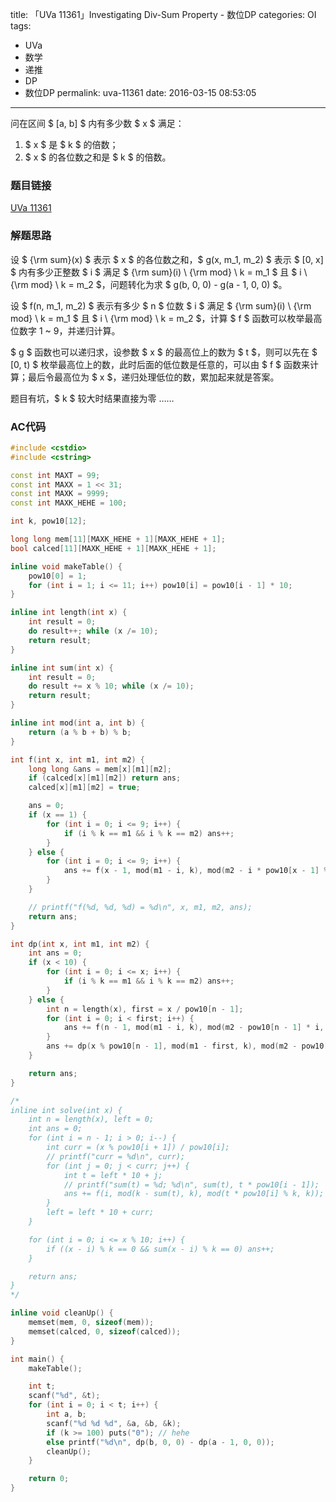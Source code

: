 title: 「UVa 11361」Investigating Div-Sum Property - 数位DP
categories: OI
tags: 
  - UVa
  - 数学
  - 递推
  - DP
  - 数位DP
permalink: uva-11361
date: 2016-03-15 08:53:05
---

问在区间 $ [a, b] $ 内有多少数 $ x $ 满足：

1. $ x $ 是 $ k $ 的倍数；
2. $ x $ 的各位数之和是 $ k $ 的倍数。

<!-- more -->

### 题目链接
[UVa 11361](https://uva.onlinejudge.org/index.php?option=com_onlinejudge&Itemid=8&page=show_problem&problem=2346)

### 解题思路
设 $ {\rm sum}(x) $ 表示 $ x $ 的各位数之和，$ g(x, m_1, m_2) $ 表示 $ [0, x] $ 内有多少正整数 $ i $ 满足 $ {\rm sum}(i) \ {\rm mod} \ k = m_1 $ 且 $ i \ {\rm mod} \ k = m_2 $，问题转化为求 $ g(b, 0, 0) - g(a - 1, 0, 0) $。

设 $ f(n, m_1, m_2) $ 表示有多少 $ n $ 位数 $ i $ 满足 $ {\rm sum}(i) \ {\rm mod} \ k = m_1 $ 且 $ i \ {\rm mod} \ k = m_2 $，计算 $ f $ 函数可以枚举最高位数字 1 ~ 9，并递归计算。

$ g $ 函数也可以递归求，设参数 $ x $ 的最高位上的数为 $ t $，则可以先在 $ [0, t) $ 枚举最高位上的数，此时后面的低位数是任意的，可以由 $ f $ 函数来计算；最后令最高位为 $ x $，递归处理低位的数，累加起来就是答案。

题目有坑，$ k $ 较大时结果直接为零 ……

### AC代码
```c++
#include <cstdio>
#include <cstring>

const int MAXT = 99;
const int MAXX = 1 << 31;
const int MAXK = 9999;
const int MAXK_HEHE = 100;

int k, pow10[12];

long long mem[11][MAXK_HEHE + 1][MAXK_HEHE + 1];
bool calced[11][MAXK_HEHE + 1][MAXK_HEHE + 1];

inline void makeTable() {
	pow10[0] = 1;
	for (int i = 1; i <= 11; i++) pow10[i] = pow10[i - 1] * 10;
}

inline int length(int x) {
	int result = 0;
	do result++; while (x /= 10);
	return result;
}

inline int sum(int x) {
	int result = 0;
	do result += x % 10; while (x /= 10);
	return result;
}

inline int mod(int a, int b) {
	return (a % b + b) % b;
}

int f(int x, int m1, int m2) {
	long long &ans = mem[x][m1][m2];
	if (calced[x][m1][m2]) return ans;
	calced[x][m1][m2] = true;

	ans = 0;
	if (x == 1) {
		for (int i = 0; i <= 9; i++) {
			if (i % k == m1 && i % k == m2) ans++;
		}
	} else {
		for (int i = 0; i <= 9; i++) {
			ans += f(x - 1, mod(m1 - i, k), mod(m2 - i * pow10[x - 1] % k, k));
		}
	}

	// printf("f(%d, %d, %d) = %d\n", x, m1, m2, ans);
	return ans;
}

int dp(int x, int m1, int m2) {
	int ans = 0;
	if (x < 10) {
		for (int i = 0; i <= x; i++) {
			if (i % k == m1 && i % k == m2) ans++;
		}
	} else {
		int n = length(x), first = x / pow10[n - 1];
		for (int i = 0; i < first; i++) {
			ans += f(n - 1, mod(m1 - i, k), mod(m2 - pow10[n - 1] * i, k));
		}
		ans += dp(x % pow10[n - 1], mod(m1 - first, k), mod(m2 - pow10[n - 1] * first, k));
	}

	return ans;
}

/*
inline int solve(int x) {
	int n = length(x), left = 0;
	int ans = 0;
	for (int i = n - 1; i > 0; i--) {
		int curr = (x % pow10[i + 1]) / pow10[i];
		// printf("curr = %d\n", curr);
		for (int j = 0; j < curr; j++) {
			int t = left * 10 + j;
			// printf("sum(t) = %d; %d\n", sum(t), t * pow10[i - 1]);
			ans += f(i, mod(k - sum(t), k), mod(t * pow10[i] % k, k));
		}
		left = left * 10 + curr;
	}

	for (int i = 0; i <= x % 10; i++) {
		if ((x - i) % k == 0 && sum(x - i) % k == 0) ans++;
	}

	return ans;
}
*/

inline void cleanUp() {
	memset(mem, 0, sizeof(mem));
	memset(calced, 0, sizeof(calced));
}

int main() {
	makeTable();

	int t;
	scanf("%d", &t);
	for (int i = 0; i < t; i++) {
		int a, b;
		scanf("%d %d %d", &a, &b, &k);
		if (k >= 100) puts("0"); // hehe
		else printf("%d\n", dp(b, 0, 0) - dp(a - 1, 0, 0));
		cleanUp();
	}

	return 0;
}
```
